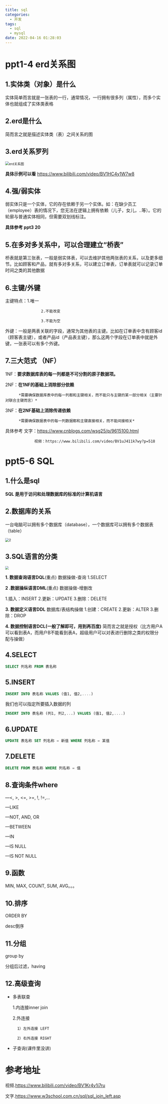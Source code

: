 ```yaml
---
title: sql
categories:
  - 开发
tags:
  - sql
  - mysql
date: 2022-04-16 01:28:03
---
```


# ppt1-4 erd关系图

## 1.实体类（对象）是什么

实体简单而言就是一张表的一行，通常情况，一行拥有很多列（属性），而多个实体也就组成了实体类表格



## 2.erd是什么

简而言之就是描述实体类（表）之间关系的图

<!--more-->

## 3.erd关系罗列

<img src="\images\sql\1.png" alt="erd关系图" style="zoom:75%;" />

**具体示例可以看** https://www.bilibili.com/video/BV1HC4y1W7w8



## 4.强/弱实体

弱实体只是一个实体，它的存在依赖于另一个实体。如：在缺少员工（employee）表的情况下，您无法在逻辑上拥有依赖（儿子，女儿，..等）。它的轮廓与普通实体相同，但需要双划线标注。

**具体参考 ppt3 20**



## 5.在多对多关系中，可以合理建立“桥表”

桥表就是第三张表，一般是弱实体表，可以去维护其他两张表的关系，以及更多细节。比如顾客和产品，就有多对多关系，可以建立订单表，订单表就可以记录订单时间之类的其他数据



## 6.主键/外键 

主键特点：1.唯一

				    2.不能改变
	
	                3.不能为空

外键：一般是两表关联的字段，通常为其他表的主键。比如在订单表中含有顾客id（顾客表主键），或者产品id（产品表主键），那么这两个字段在订单表中就是外键，一张表可以有多个外键。



## 7.三大范式 （NF）

1NF：**要求数据库表的每一列都是不可分割的原子数据项。**

2NF：**在1NF的基础上消除部分依赖**

          *需要确保数据库表中的每一列都和主键相关，而不能只与主键的某一部分相关（主要针对联合主键而言）*

3NF：**在2NF基础上消除传递依赖**

          *需要确保数据表中的每一列数据都和主键直接相关，而不能间接相关*

具体参考 文字：https://www.cnblogs.com/wsg25/p/9615100.html

                 视频：https://www.bilibili.com/video/BV1uJ411k7wy?p=518





# ppt5-6 SQL



## 1.什么是sql

**SQL 是用于访问和处理数据库的标准的计算机语言**



## 2.数据库的关系

一台电脑可以拥有多个数据库（database），一个数据库可以拥有多个数据表（table）

<img src="\images\sql\2.png" alt="2" style="zoom:75%;" />

## 3.SQL语言的分类

<img src="\images\sql\3.png" style="zoom:67%;" />

**1. 数据查询语言DQL**(重点) 数据操做-查询
1.SELECT 

**2 .数据操纵语言DML**(重点) 数据操做-增删改

1.插入：INSERT
2.更新：UPDATE
3.删除：DELETE

**3. 数据定义语言DDL** 数据库/表结构操做
1.创建：CREATE
2.更新：ALTER
3.删除：DROP

**4. 数据控制语言DCL(一般了解即可，用到再百度)**
简而言之就是授权（比方用户A可以看到表A，而用户B不能看到表A，超级用户可以对表进行删除之类的权限分配与操做）



## 4.SELECT

```sql
SELECT 列名称 FROM 表名称
```



## 5.INSERT

```SQL
INSERT INTO 表名称 VALUES (值1, 值2,....)
```

我们也可以指定所要插入数据的列

```SQL
INSERT INTO 表名称 (列1, 列2,...) VALUES (值1, 值2,....)
```



## 6.UPDATE

```sql
UPDATE 表名称 SET 列名称 = 新值 WHERE 列名称 = 某值
```



## 7.DELETE

```SQL
DELETE FROM 表名称 WHERE 列名称 = 值
```



## 8.查询条件where

—<, >, <=, >=, !, !=,…

—LIKE

—NOT, AND, OR

—BETWEEN

—IN

—IS NULL

—IS NOT NULL



## 9.函数

MIN, MAX, COUNT, SUM, AVG。。。



## 10.排序

ORDER BY

desc倒序



## 11.分组

group by

分组后过滤，having



## 12.高级查询

- 多表联查

  1.内连接inner join

  2.外连接

  		1）左外连接 LEFT
		
  	    2）右外连接 RIGHT

- 子查询(课件里没讲)



# 参考地址

视频.https://www.bilibili.com/video/BV1Kr4y1i7ru

文字.https://www.w3school.com.cn/sql/sql_join_left.asp
